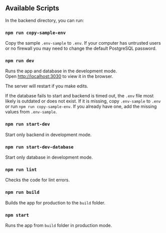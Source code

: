 ## Available Scripts

In the backend directory, you can run:

### `npm run copy-sample-env`

Copy the sample `.env-sample` to `.env`. If your computer has untrusted users or no firewall you may need to change the default PostgreSQL password.

### `npm run dev`

Runs the app and database in the development mode.\
Open [http://localhost:3030](http://localhost:3030) to view it in the browser.

The server will restart if you make edits.

If the database fails to start and backend is timed out, the `.env` file most likely is outdated or does not exist. If it is missing, copy `.env-sample` to `.env` or run `npm run copy-sample-env`. If you already have one, add the missing values from `.env-sample`.

### `npm run start-dev`

Start only backend in development mode.

### `npm run start-dev-database`

Start only database in development mode.

### `npm run lint`

Checks the code for lint errors.

### `npm run build`

Builds the app for production to the `build` folder.

### `npm start`

Runs the app from `build` folder in production mode.
